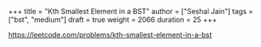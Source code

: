 +++
title = "Kth Smallest Element in a BST"
author = ["Seshal Jain"]
tags = ["bst", "medium"]
draft = true
weight = 2066
duration = 25
+++

<https://leetcode.com/problems/kth-smallest-element-in-a-bst>
